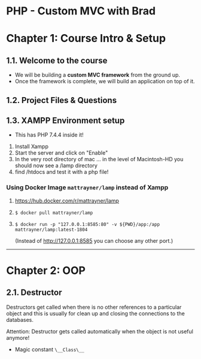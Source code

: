 # PHP - Custom MVC with Brad

# Chapter 1: Course Intro & Setup
## 1.1. Welcome to the course
* We will be building a __custom MVC framework__ from the ground up.
* Once the framework is complete, we will build an application on top of it.

## 1.2. Project Files & Questions
## 1.3. XAMPP Environment setup
* This has PHP 7.4.4 inside it!

1. Install Xampp
2. Start the server and click on "Enable"
3. In the very root directory of mac ... in the level of Macintosh-HD you should now see a /lamp directory
4. find /htdocs and test it with a php file!

### Using Docker Image ``mattrayner/lamp`` instead of Xampp
1. https://hub.docker.com/r/mattrayner/lamp
2. ``$ docker pull mattrayner/lamp`` 
3. ``$ docker run -p "127.0.0.1:8585:80" -v ${PWD}/app:/app mattrayner/lamp:latest-1804``

    (Instead of http://127.0.0.1:8585 you can choose any other port.)
___

# Chapter 2: OOP
## 2.1. Destructor
Destructors get called when there is no other references to a particular object and this is usually for clean up and closing the connections to the databases.

Attention: Destructor gets called automatically when the object is not useful anymore!

* Magic constant ``\__Class\__``
